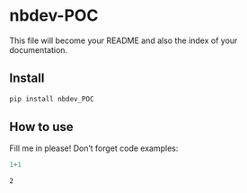 # nbdev-POC


<!-- WARNING: THIS FILE WAS AUTOGENERATED! DO NOT EDIT! -->

This file will become your README and also the index of your
documentation.

## Install

``` sh
pip install nbdev_POC
```

## How to use

Fill me in please! Don’t forget code examples:

``` python
1+1
```

    2
